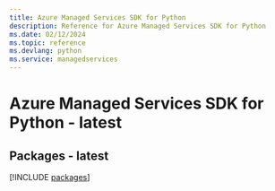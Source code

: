 ```yaml
---
title: Azure Managed Services SDK for Python
description: Reference for Azure Managed Services SDK for Python
ms.date: 02/12/2024
ms.topic: reference
ms.devlang: python
ms.service: managedservices
---
```

# Azure Managed Services SDK for Python - latest
## Packages - latest
[!INCLUDE [packages](managed-services-index.md)]